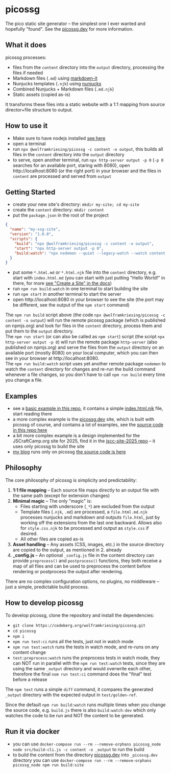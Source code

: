 # picossg

The pico static site generator – the simplest one I ever wanted and hopefully "found".
See the [picossg.dev](https://picossg.dev) for more information.

## What it does

picossg processes:
- files from the `content` directory into the `output` directory, processing the files if needed
- Markdown files (`.md`) using [markdown-it](https://markdown-it.github.io/)
- Nunjucks templates (`.njk`) using [nunjucks](https://mozilla.github.io/nunjucks/)
- Combined Nunjucks + Markdown files (`.md.njk`)
- Static assets (copied as-is)

It transforms these files into a static website with a 1:1 mapping from source director+file structure to output.

## How to use it

- Make sure to have nodejs installed [see here](https://nodejs.org/en/download/)
- open a terminal
- run `npx @wolframkriesing/picossg -c content -o output`, this builds all files in the `content` directory into the `output` directory
- to serve, open another terminal, run `npx http-server output -p 0` (`-p 0` searches for an available port, staring with 8080), open http://localhost:8080 (or the right port) in your browser
  and the files in `content` are processed and served from `output`

## Getting Started

- create your new site's directory: `mkdir my-site; cd my-site`
- create the `content` directory: `mkdir content`
- put the `package.json` in the root of the project
```json
{
  "name": "my-ssg-site",
  "version": "1.0.0",
  "scripts": {
    "build": "npx @wolframkriesing/picossg -c content -o output",
    "start": "npx http-server output -p 0",
    "build:watch": "npx nodemon --quiet --legacy-watch --watch content --ext '*' --exec \"bash -c 'npm run build'\""
  }
}
```
- put some `*.html.md` or `*.html.njk` file into the `content` directory, e.g. start with `index.html.md`
  (you can start with just putting "Hello World!" in there, for more [see "Create a Site" in the docs](https://picossg.dev/docs/create-site/))
- run `npm run build:watch` in one terminal to start building the site
- run `npm start` in another terminal to start the server
- open http://localhost:8080 in your browser to see the site (the port may be different, see the output of the `npm start` command)

The `npm run build` script above (the code `npx @wolframkriesing/picossg -c content -o output`) will run the remote picossg
package (which is published on npmjs.org) and look for files in the `content` directory, process them and put them to the `output` directory.  
The `npm run start` (or can also be called as `npm start`) script (the script `npx http-server output -p 0`) 
will run the remote package `http-server` (also published on npmjs.org) and serve the files from the `output` directory on an available port (mostly 8080)
on your local computer, which you can then see in your browser at http://localhost:8080.  
The `npm run build:watch` script uses yet another remote package `nodemon` to watch the `content` directory for changes 
and re-run the build command whenever a file changes, so you don't have to call `npm run build` every time you change a file.

## Examples

- see a [basic example in this repo](examples/1-basic), it contains a simple [index.html.njk](examples/1-basic/content/index.html.njk) file, start reading there
- a more complex example is the [picossg.dev](https://picossg.dev) site, which is built with picossg of course,
  and contains a lot of examples, see the [source code in this repo here](https://codeberg.org/wolframkriesing/picossg/src/branch/main/picossg.dev)
- a bit more complex example is a design implemented for the JSCraftCamp.org site for 2025,
  find it in the [jscc-site-2025 repo](https://codeberg.org/wolframkriesing/jscc-site-2025) – it uses only picossg to build the site
- [my blog](https://picostitch.com) runs only on picossg [the source code is here](https://codeberg.org/wolframkriesing/picostitch-com)

## Philosophy

The core philosophy of picossg is simplicity and predictability:

1. **1:1 file mapping** – Each source file maps directly to an output file with the same path (except for extension changes)
2. **Minimal magic** – The only "magic" is:
   - Files starting with underscore (`_*`) are excluded from the output
   - Template files (`.njk`, `.md`) are processed, a `file.html.md.njk` processes nunjucks and markdown and outputs `file.html`, 
     just by working off the extensions from the last one backward. Allows also for `style.css.njk` to be processed and output as `style.css` if desired.
   - All other files are copied as-is
3. **Asset handling** – Any assets (CSS, images, etc.) in the source directory are copied to the output, as mentioned in 2. already
4. **_config.js** – An optional `_config.js` file in the content directory can provide `preprocess()` and `postprocess()` functions, they both receive a map of all files
   and can be used to preprocess the content before rendering or postprocess the output after rendering.

There are no complex configuration options, no plugins, no middleware – just a simple, predictable build process.

## How to develop picossg

To develop picossg, clone the repository and install the dependencies:
- `git clone https://codeberg.org/wolframkriesing/picossg.git`
- `cd picossg`
- `npm i`
- `npm run test:ci` runs all the tests, just not in watch mode
- `npm run test:watch` runs the tests in watch mode, and re-runs on any content change
- `test:preprocess:watch` runs the preprocess tests in watch mode, they can NOT run in parallel with the `npm run test:watch` tests,
    since they are using the same `_output` directory and would overwrite each other, therefore the final `nom run test:ci` command does the "final" test before a release

The `npm test` runs a simple `diff` command, it compares the generated `_output` directory with the expected output in `test/golden-ref`.

Since the default `npm run build:watch` runs multiple times when you change the source code, e.g. `build.js`
there is also `build:watch:dev` which only watches the code to be run and NOT the content to be generated.

## Run it via docker

- you can use `docker-compose run --rm --remove-orphans picossg_node node src/build-cli.js -c content -o _output` to run the build
- to build the content from the directory [picossg.dev](./picossg.dev) into `_picossg.dev` directory you can use `docker-compose run --rm --remove-orphans picossg_node npm run build:site`
